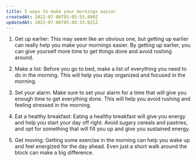 ```yaml
---
title: 5 ways to make your mornings easier
createdAt: 2022-07-06T05:05:55.090Z
updatedAt: 2022-07-06T05:08:33.021Z
---
```


1. Get up earlier: This may seem like an obvious one, but getting up earlier can really help you make your mornings easier. By getting up earlier, you can give yourself more time to get things done and avoid rushing around.

2. Make a list: Before you go to bed, make a list of everything you need to do in the morning. This will help you stay organized and focused in the morning.

3. Set your alarm: Make sure to set your alarm for a time that will give you enough time to get everything done. This will help you avoid rushing and feeling stressed in the morning.

4. Eat a healthy breakfast: Eating a healthy breakfast will give you energy and help you start your day off right. Avoid sugary cereals and pastries, and opt for something that will fill you up and give you sustained energy.

5. Get moving: Getting some exercise in the morning can help you wake up and feel energized for the day ahead. Even just a short walk around the block can make a big difference.
